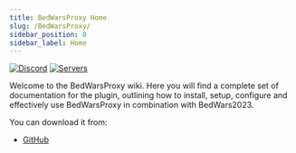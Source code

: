 ```yaml
---
title: BedWarsProxy Home
slug: /BedWarsProxy/
sidebar_position: 0
sidebar_label: Home
---
```


[![Discord](https://img.shields.io/discord/760851292826107926)](https://discord.gg/kPaBGwhmjf/)
[![Servers](https://img.shields.io/bstats/servers/18317)](https://bstats.org/plugin/bukkit/BedWars2023/)

Welcome to the BedWarsProxy wiki. Here you will find a complete set of documentation for the plugin, outlining how to install, setup, configure and effectively use BedWarsProxy in combination with BedWars2023.

You can download it from: 
* [GitHub](https://github.com/tomkeuper/BedWarsProxy/releases)
